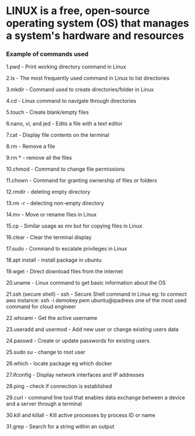 # LINUX  is a free, open-source operating system (OS) that manages a system's hardware and resources

### Example of commands used
1.pwd - Print working directory command in Linux

2.ls - The most frequently used command in Linux to list directories

3.mkdir - Command used to create directories/folder in Linux

4.cd - Linux command to navigate through directories

5.touch - Create blank/empty files

6.nano, vi, and jed -	Edits a file with a text editor

7.cat - Display file contents on the terminal

8.rm - Remove a file

9.rm * - remove all the files

10.chmod - Command to change file permissions

11.chown - Command for granting ownership of files or folders

12.rmdir - deleting empty directory

13.rm -r - delecting non-empty directory

14.mv - Move or rename files in Linux

15.cp - Similar usage as mv but for copying files in Linux

16.clear - Clear the terminal display

17.sudo - Command to escalate privileges in Linux

18.apt install - install package in ubuntu

19.wget - Direct download files from the internet

20.uname - Linux command to get basic information about the OS

21.ssh (secure shell) - ssh - Secure Shell command in Linux
      eg: to connect aws instance: 
          ssh -i demokey.pem ubuntu@ipadress
        one of the most used command for cloud engineer
            
22.whoami - Get the active username

23.useradd and usermod - Add new user or change existing users data

24.passwd - Create or update passwords for existing users

25.sudo su - change to root user

26.which - locate package
        eg which docker

27.ifconfig - Display network interfaces and IP addresses

28.ping - check if connection is established

29.curl - command line tool that enables data exchange between a device and a server through a terminal

30.kill and killall - Kill active processes by process ID or name

31.grep - Search for a string within an output